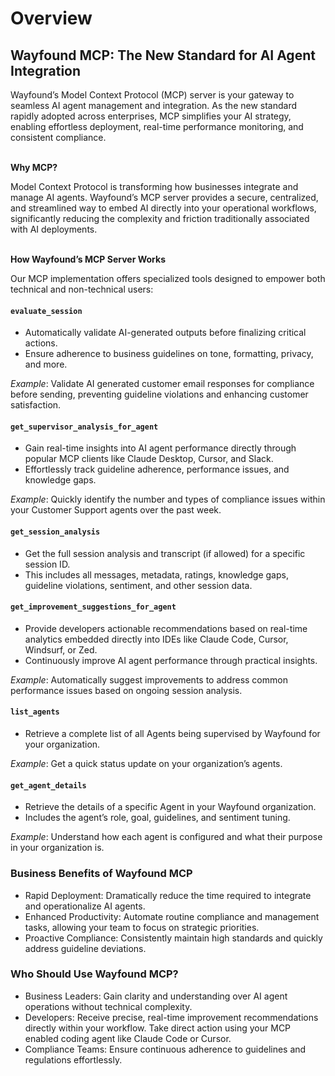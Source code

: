 # Overview

## Wayfound MCP: The New Standard for AI Agent Integration

Wayfound’s Model Context Protocol (MCP) server is your gateway to seamless AI agent management and integration. As the new standard rapidly adopted across enterprises, MCP simplifies your AI strategy, enabling effortless deployment, real-time performance monitoring, and consistent compliance.

\
**Why MCP?**

Model Context Protocol is transforming how businesses integrate and manage AI agents. Wayfound’s MCP server provides a secure, centralized, and streamlined way to embed AI directly into your operational workflows, significantly reducing the complexity and friction traditionally associated with AI deployments.

\
**How Wayfound’s MCP Server Works**

Our MCP implementation offers specialized tools designed to empower both technical and non-technical users:

#### `evaluate_session`

* Automatically validate AI-generated outputs before finalizing critical actions.
* Ensure adherence to business guidelines on tone, formatting, privacy, and more.

_Example_: Validate AI generated customer email responses for compliance before sending, preventing guideline violations and enhancing customer satisfaction.

#### `get_supervisor_analysis_for_agent`

* Gain real-time insights into AI agent performance directly through popular MCP clients like Claude Desktop, Cursor, and Slack.
* Effortlessly track guideline adherence, performance issues, and knowledge gaps.

_Example_: Quickly identify the number and types of compliance issues within your Customer Support agents over the past week.

#### `get_session_analysis`

* Get the full session analysis and transcript (if allowed) for a specific session ID.&#x20;
* This includes all messages, metadata, ratings, knowledge gaps, guideline violations, sentiment, and other session data.

#### `get_improvement_suggestions_for_agent`

* Provide developers actionable recommendations based on real-time analytics embedded directly into IDEs like Claude Code, Cursor, Windsurf, or Zed.
* Continuously improve AI agent performance through practical insights.

_Example_: Automatically suggest improvements to address common performance issues based on ongoing session analysis.

#### `list_agents`

* Retrieve a complete list of all Agents being supervised by Wayfound for your organization.

_Example_: Get a quick status update on your organization’s agents.

#### `get_agent_details`

* Retrieve the details of a specific Agent in your Wayfound organization. &#x20;
* Includes the agent’s role, goal, guidelines, and sentiment tuning.

_Example_: Understand how each agent is configured and what their purpose in your organization is.

### Business Benefits of Wayfound MCP

* Rapid Deployment: Dramatically reduce the time required to integrate and operationalize AI agents.
* Enhanced Productivity: Automate routine compliance and management tasks, allowing your team to focus on strategic priorities.
* Proactive Compliance: Consistently maintain high standards and quickly address guideline deviations.

### Who Should Use Wayfound MCP?

* Business Leaders: Gain clarity and understanding over AI agent operations without technical complexity.
* Developers: Receive precise, real-time improvement recommendations directly within your workflow.  Take direct action using your MCP enabled coding agent like Claude Code or Cursor.
* Compliance Teams: Ensure continuous adherence to guidelines and regulations effortlessly.
